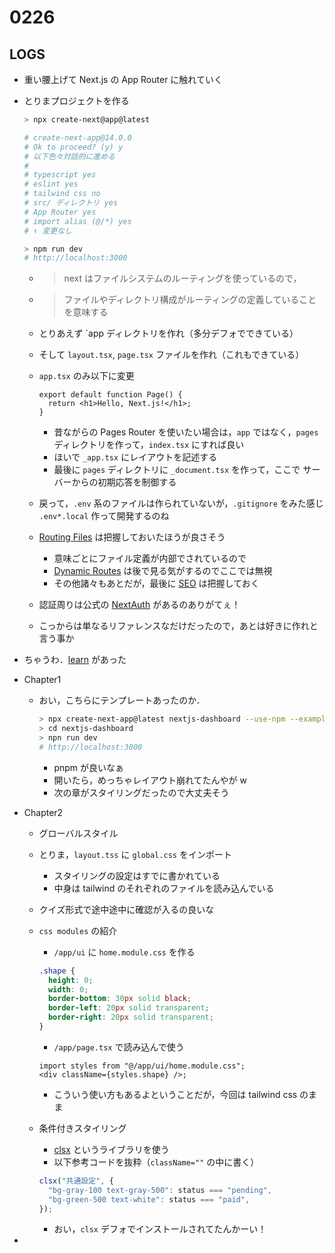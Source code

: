 # 0226

## LOGS

- 重い腰上げて Next.js の App Router に触れていく
- とりまプロジェクトを作る

  ```bash
  > npx create-next@app@latest

  # create-next-app@14.0.0
  # Ok to proceed? (y) y
  # 以下色々対話的に進める
  #
  # typescript yes
  # eslint yes
  # tailwind css no
  # src/ ディレクトリ yes
  # App Router yes
  # import alias (@/*) yes
  # ↑ 変更なし

  > npm run dev
  # http://localhost:3000
  ```

  - > next はファイルシステムのルーティングを使っているので，
  - > ファイルやディレクトリ構成がルーティングの定義していることを意味する
  - とりあえず `app ディレクトリを作れ（多分デフォでできている）
  - そして `layout.tsx`, `page.tsx` ファイルを作れ（これもできている）
  - `app.tsx` のみ以下に変更

    ```tsx
    export default function Page() {
      return <h1>Hello, Next.js!</h1>;
    }
    ```

    - 昔ながらの Pages Router を使いたい場合は，`app` ではなく，`pages` ディレクトリを作って，`index.tsx` にすれば良い
    - ほいで `_app.tsx` にレイアウトを記述する
    - 最後に `pages` ディレクトリに `_document.tsx` を作って，ここで サーバーからの初期応答を制御する

  - 戻って，`.env` 系のファイルは作られていないが，`.gitignore` をみた感じ `.env*.local` 作って開発するのね
  - [Routing Files](https://nextjs.org/docs/getting-started/project-structure#routing-files) は把握しておいたほうが良さそう
    - 意味ごとにファイル定義が内部でされているので
    - [Dynamic Routes](https://nextjs.org/docs/getting-started/project-structure#dynamic-routes) は後で見る気がするのでここでは無視
    - その他諸々もあとだが，最後に [SEO](https://nextjs.org/docs/getting-started/project-structure#seo) は把握しておく
  - 認証周りは公式の [NextAuth](https://next-auth.js.org/configuration/nextjs#in-app-router) があるのありがてぇ！
  - こっからは単なるリファレンスなだけだったので，あとは好きに作れと言う事か

- ちゃうわ．[learn](https://nextjs.org/learn/dashboard-app) があった
- Chapter1

  - おい，こちらにテンプレートあったのか．

    ```bash
    > npx create-next-app@latest nextjs-dashboard --use-npm --example "https://github.com/vercel/next-learn/tree/main/dashboard/starter-example"
    > cd nextjs-dashboard
    > npn run dev
    # http://localhost:3000
    ```

    - pnpm が良いなぁ
    - 開いたら，めっちゃレイアウト崩れてたんやが w
    - 次の章がスタイリングだったので大丈夫そう

- Chapter2

  - グローバルスタイル
  - とりま，`layout.tss` に `global.css` をインポート
    - スタイリングの設定はすでに書かれている
    - 中身は tailwind のそれぞれのファイルを読み込んでいる
  - クイズ形式で途中途中に確認が入るの良いな
  - `css modules` の紹介

    - `/app/ui` に `home.module.css` を作る

    ```css
    .shape {
      height: 0;
      width: 0;
      border-bottom: 30px solid black;
      border-left: 20px solid transparent;
      border-right: 20px solid transparent;
    }
    ```

    - `/app/page.tsx` で読み込んで使う

    ```tsx
    import styles from "@/app/ui/home.module.css";
    <div className={styles.shape} />;
    ```

    - こういう使い方もあるよということだが，今回は tailwind css のまま

  - 条件付きスタイリング
    - [clsx](https://www.npmjs.com/package/clsx) というライブラリを使う
    - 以下参考コードを抜粋（`className=""` の中に書く）
    ```js
    clsx("共通設定", {
      "bg-gray-100 text-gray-500": status === "pending",
      "bg-green-500 text-white": status === "paid",
    });
    ```
    - おい，`clsx` デフォでインストールされてたんかーい！

-
